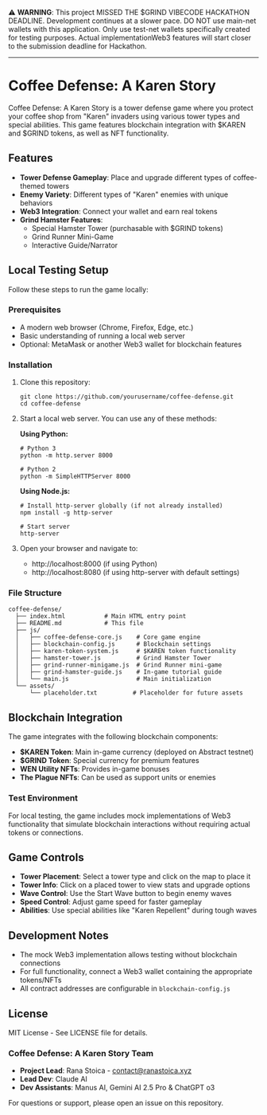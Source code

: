 ⚠️ **WARNING**: This project MISSED THE $GRIND VIBECODE HACKATHON DEADLINE. 
Development continues at a slower pace.
DO NOT use main-net wallets with this application. Only use test-net wallets specifically created for testing purposes. 
Actual implementationWeb3 features will start closer to the submission deadline for Hackathon.

---

# Coffee Defense: A Karen Story

Coffee Defense: A Karen Story is a tower defense game where you protect your coffee shop from "Karen" invaders using various tower types and special abilities. This game features blockchain integration with $KAREN and $GRIND tokens, as well as NFT functionality.

## Features

- **Tower Defense Gameplay**: Place and upgrade different types of coffee-themed towers
- **Enemy Variety**: Different types of "Karen" enemies with unique behaviors
- **Web3 Integration**: Connect your wallet and earn real tokens
- **Grind Hamster Features**:
  - Special Hamster Tower (purchasable with $GRIND tokens)
  - Grind Runner Mini-Game
  - Interactive Guide/Narrator

## Local Testing Setup

Follow these steps to run the game locally:

### Prerequisites

- A modern web browser (Chrome, Firefox, Edge, etc.)
- Basic understanding of running a local web server
- Optional: MetaMask or another Web3 wallet for blockchain features

### Installation

1. Clone this repository:
   ```
   git clone https://github.com/yourusername/coffee-defense.git
   cd coffee-defense
   ```

2. Start a local web server. You can use any of these methods:

   **Using Python:**
   ```
   # Python 3
   python -m http.server 8000
   
   # Python 2
   python -m SimpleHTTPServer 8000
   ```

   **Using Node.js:**
   ```
   # Install http-server globally (if not already installed)
   npm install -g http-server
   
   # Start server
   http-server
   ```

3. Open your browser and navigate to:
   - http://localhost:8000 (if using Python)
   - http://localhost:8080 (if using http-server with default settings)

### File Structure

```
coffee-defense/
  ├── index.html           # Main HTML entry point
  ├── README.md            # This file
  ├── js/
  │   ├── coffee-defense-core.js    # Core game engine
  │   ├── blockchain-config.js      # Blockchain settings
  │   ├── karen-token-system.js     # $KAREN token functionality
  │   ├── hamster-tower.js          # Grind Hamster Tower
  │   ├── grind-runner-minigame.js  # Grind Runner mini-game
  │   ├── grind-hamster-guide.js    # In-game tutorial guide
  │   └── main.js                   # Main initialization
  └── assets/
      └── placeholder.txt          # Placeholder for future assets
```

## Blockchain Integration

The game integrates with the following blockchain components:

- **$KAREN Token**: Main in-game currency (deployed on Abstract testnet)
- **$GRIND Token**: Special currency for premium features
- **WEN Utility NFTs**: Provides in-game bonuses
- **The Plague NFTs**: Can be used as support units or enemies

### Test Environment

For local testing, the game includes mock implementations of Web3 functionality that simulate blockchain interactions without requiring actual tokens or connections.

## Game Controls

- **Tower Placement**: Select a tower type and click on the map to place it
- **Tower Info**: Click on a placed tower to view stats and upgrade options
- **Wave Control**: Use the Start Wave button to begin enemy waves
- **Speed Control**: Adjust game speed for faster gameplay
- **Abilities**: Use special abilities like "Karen Repellent" during tough waves

## Development Notes

- The mock Web3 implementation allows testing without blockchain connections
- For full functionality, connect a Web3 wallet containing the appropriate tokens/NFTs
- All contract addresses are configurable in `blockchain-config.js`

## License

MIT License - See LICENSE file for details.

### Coffee Defense: A Karen Story Team
- **Project Lead**: Rana Stoica - contact@ranastoica.xyz
- **Lead Dev**: Claude AI
- **Dev Assistants**: Manus AI, Gemini AI 2.5 Pro & ChatGPT o3

For questions or support, please open an issue on this repository.
